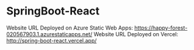 # SpringBoot-React
Website URL Deployed on Azure Static Web Apps: https://happy-forest-020567903.1.azurestaticapps.net/
Website URL Deployed on Vercel: http://spring-boot-react.vercel.app/
